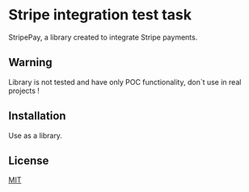 # Stripe integration test task

StripePay, a library created to integrate Stripe payments.

## Warning

Library is not tested and have only POC functionality, don`t use in real projects !

## Installation

Use as a library.

## License
[MIT](https://choosealicense.com/licenses/mit/)